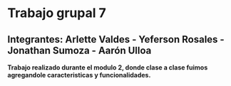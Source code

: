 # Trabajo grupal 7

## Integrantes: Arlette Valdes - Yeferson Rosales - Jonathan Sumoza - Aarón Ulloa

**Trabajo realizado durante el modulo 2, donde clase a clase fuimos agregandole caracteristicas y funcionalidades.**
